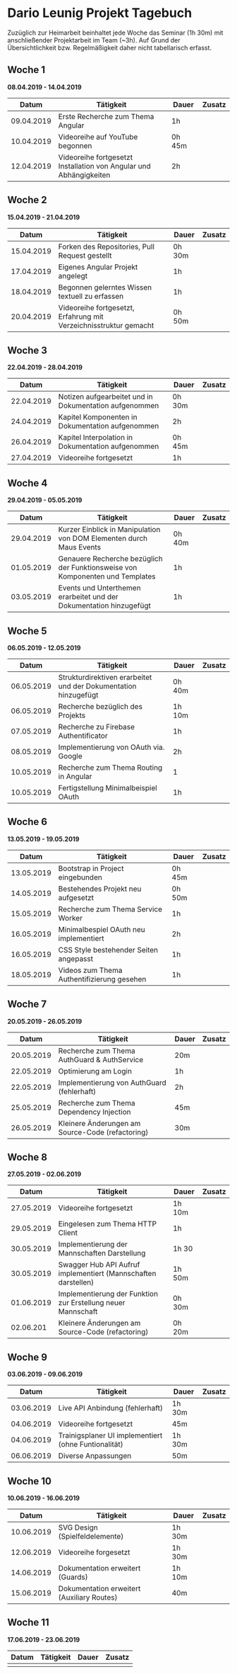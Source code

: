 # Dario Leunig Projekt Tagebuch

Zuzüglich zur Heimarbeit beinhaltet jede Woche das Seminar (1h 30m) mit anschließender Projektarbeit im Team (~3h). Auf Grund der Übersichtlichkeit bzw. Regelmäßigkeit daher nicht tabellarisch erfasst.

## Woche 1 

**08.04.2019 - 14.04.2019**

| Datum      | Tätigkeit                                                    | Dauer  | Zusatz |
| ---------- | ------------------------------------------------------------ | ------ | ------ |
| 09.04.2019 | Erste Recherche zum Thema Angular                            | 1h     |        |
| 10.04.2019 | Videoreihe auf YouTube begonnen                              | 0h 45m |        |
| 12.04.2019 | Videoreihe fortgesetzt<br />Installation von Angular und Abhängigkeiten | 2h     |        |

## Woche 2 

**15.04.2019 - 21.04.2019**

| Datum      | Tätigkeit                                                    | Dauer  | Zusatz |
| ---------- | ------------------------------------------------------------ | ------ | ------ |
| 15.04.2019 | Forken des Repositories, Pull Request gestellt               | 0h 30m |        |
| 17.04.2019 | Eigenes Angular Projekt angelegt                             | 1h     |        |
| 18.04.2019 | Begonnen gelerntes Wissen textuell zu erfassen               | 1h     |        |
| 20.04.2019 | Videoreihe fortgesetzt, Erfahrung mit Verzeichnisstruktur gemacht | 0h 50m |        |

## Woche 3 

**22.04.2019 - 28.04.2019**

| Datum      | Tätigkeit                                              | Dauer  | Zusatz |
| ---------- | ------------------------------------------------------ | ------ | ------ |
| 22.04.2019 | Notizen aufgearbeitet und in Dokumentation aufgenommen | 0h 30m |        |
| 24.04.2019 | Kapitel Komponenten in Dokumentation aufgenommen       | 2h     |        |
| 26.04.2019 | Kapitel Interpolation in Dokumentation aufgenommen     | 0h 45m |        |
| 27.04.2019 | Videoreihe fortgesetzt                                 | 1h     |        |

## Woche 4 

**29.04.2019 - 05.05.2019**

| Datum      | Tätigkeit                                                    | Dauer  | Zusatz |
| ---------- | ------------------------------------------------------------ | ------ | ------ |
| 29.04.2019 | Kurzer Einblick in Manipulation von DOM Elementen durch Maus Events | 0h 40m |        |
| 01.05.2019 | Genauere Recherche bezüglich der Funktionsweise von Komponenten und Templates | 1h     |        |
| 03.05.2019 | Events und Unterthemen erarbeitet und der Dokumentation hinzugefügt | 1h     |        |

## Woche 5 

**06.05.2019 - 12.05.2019**

| Datum      | Tätigkeit                                                    | Dauer  | Zusatz |
| ---------- | ------------------------------------------------------------ | ------ | ------ |
| 06.05.2019 | Strukturdirektiven erarbeitet und der Dokumentation hinzugefügt | 0h 40m |        |
| 06.05.2019 | Recherche bezüglich des Projekts                             | 1h 10m |        |
| 07.05.2019 | Recherche zu Firebase Authentificator                        | 1h     |        |
| 08.05.2019 | Implementierung von OAuth via. Google                        | 2h     |        |
| 10.05.2019 | Recherche zum Thema Routing in Angular                       | 1      |        |
| 10.05.2019 | Fertigstellung Minimalbeispiel OAuth                         | 1h     |        |

## Woche 6 

**13.05.2019 - 19.05.2019**

| Datum      | Tätigkeit                                  | Dauer  | Zusatz |
| ---------- | ------------------------------------------ | ------ | ------ |
| 13.05.2019 | Bootstrap in Project eingebunden           | 0h 45m |        |
| 14.05.2019 | Bestehendes Projekt neu aufgesetzt         | 0h 50m |        |
| 15.05.2019 | Recherche zum Thema Service Worker         | 1h     |        |
| 16.05.2019 | Minimalbespiel OAuth neu implementiert     | 2h     |        |
| 16.05.2019 | CSS Style bestehender Seiten angepasst     | 1h     |        |
| 18.05.2019 | Videos zum Thema Authentifizierung gesehen | 1h     |        |

## Woche 7 

**20.05.2019 - 26.05.2019**

| Datum      | Tätigkeit                                        | Dauer | Zusatz |
| ---------- | ------------------------------------------------ | ----- | ------ |
| 20.05.2019 | Recherche zum Thema AuthGuard & AuthService      | 20m   |        |
| 22.05.2019 | Optimierung am Login                             | 1h    |        |
| 22.05.2019 | Implementierung von AuthGuard (fehlerhaft)       | 2h    |        |
| 25.05.2019 | Recherche zum Thema Dependency Injection         | 45m   |        |
| 26.05.2019 | Kleinere Änderungen am Source-Code (refactoring) | 30m   |        |

## Woche 8 

**27.05.2019 - 02.06.2019**

| Datum      | Tätigkeit                                                    | Dauer  | Zusatz |
| ---------- | ------------------------------------------------------------ | ------ | ------ |
| 27.05.2019 | Videoreihe fortgesetzt                                       | 1h 10m |        |
| 29.05.2019 | Eingelesen zum Thema HTTP Client                             | 1h     |        |
| 30.05.2019 | Implementierung der Mannschaften Darstellung                 | 1h 30  |        |
| 30.05.2019 | Swagger Hub API Aufruf implementiert (Mannschaften darstellen) | 1h 50m |        |
| 01.06.2019 | Implementierung der Funktion zur Erstellung neuer Mannschaft | 0h 30m |        |
| 02.06.201  | Kleinere Änderungen am Source-Code (refactoring)             | 0h 20m |        |

## Woche 9 

**03.06.2019 - 09.06.2019**

| Datum      | Tätigkeit                                            | Dauer  | Zusatz |
| ---------- | ---------------------------------------------------- | ------ | ------ |
| 03.06.2019 | Live API Anbindung (fehlerhaft)                      | 1h 30m |        |
| 04.06.2019 | Videoreihe fortgesetzt                               | 45m    |        |
| 04.06.2019 | Trainigsplaner UI implementiert (ohne Funtionalität) | 1h 30m |        |
| 06.06.2019 | Diverse Anpassungen                                  | 50m    |        |

## Woche 10

**10.06.2019 - 16.06.2019**

| Datum      | Tätigkeit                                  | Dauer  | Zusatz |
| ---------- | ------------------------------------------ | ------ | ------ |
| 10.06.2019 | SVG Design (Spielfeldelemente)             | 1h 30m |        |
| 12.06.2019 | Videoreihe forgesetzt                      | 1h 30m |        |
| 14.06.2019 | Dokumentation erweitert (Guards)           | 1h 10m |        |
| 15.06.2019 | Dokumentation erweitert (Auxiliary Routes) | 40m    |        |

## Woche 11

**17.06.2019 - 23.06.2019**

| Datum | Tätigkeit | Dauer | Zusatz |
| ----- | --------- | ----- | ------ |
|       |           |       |        |

